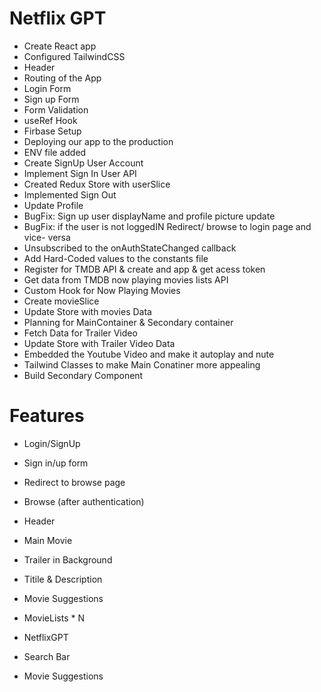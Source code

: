 # Netflix GPT

- Create React app
- Configured TailwindCSS
- Header
- Routing of the App
- Login Form
- Sign up Form
- Form Validation
- useRef Hook
- Firbase Setup
- Deploying our app to the production
- ENV file added
- Create SignUp User Account
- Implement Sign In User API
- Created Redux Store with userSlice
- Implemented Sign Out
- Update Profile
- BugFix: Sign up user displayName and profile picture update
- BugFix: if the user is not loggedIN Redirect/ browse to login page and vice- versa
- Unsubscribed to the onAuthStateChanged callback
- Add Hard-Coded values to the constants file
- Register for TMDB API & create and app & get acess token
- Get data from TMDB now playing movies lists API
- Custom Hook for Now Playing Movies
- Create movieSlice
- Update Store with movies Data
- Planning for MainContainer & Secondary container
- Fetch Data for Trailer Video
- Update Store with Trailer Video Data
- Embedded the Youtube Video and make it autoplay and nute
- Tailwind Classes to make Main Conatiner more appealing
- Build Secondary Component

# Features

- Login/SignUp
- Sign in/up form
- Redirect to browse page

- Browse (after authentication)
- Header
- Main Movie
- Trailer in Background
- Titile & Description
- Movie Suggestions
- MovieLists \* N

- NetflixGPT
- Search Bar
- Movie Suggestions
